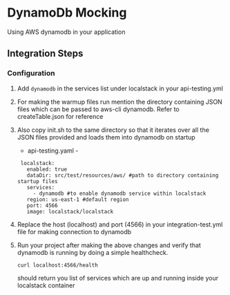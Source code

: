 # DynamoDb Mocking


Using AWS dynamodb in your application

## Integration Steps

### Configuration
1. Add `dynamodb` in the services list under localstack in your api-testing.yml
2. For making the warmup files run mention the directory containing JSON files which can be passed to aws-cli dynamodb. Refer to createTable.json for reference
3. Also copy init.sh to the same directory so that it iterates over all the JSON files provided and loads them into dynamodb on startup
	
    - api-testing.yaml -
    
    ```
     localstack:
       enabled: true
       dataDir: src/test/resources/aws/ #path to directory containing startup files
       services:
         - dynamodb #to enable dynamodb service within localstack
       region: us-east-1 #default region
       port: 4566
       image: localstack/localstack
    ```
4. Replace the host (localhost) and port (4566) in your integration-test.yml file for making connection to dynamodb
5. Run your project after making the above changes and verify that dynamodb is running by doing a simple healthcheck.

    ```curl localhost:4566/health```
    
    should return you list of services which are up and running inside your localstack container
    
    
    

